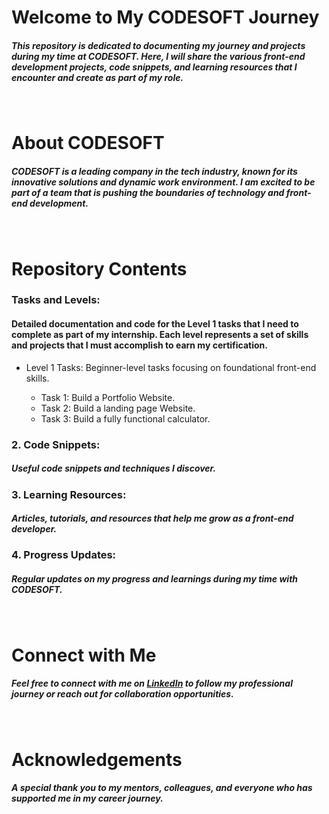 <h1>Welcome to My CODESOFT Journey</h1>
<h5>This repository is dedicated to documenting my journey and projects during my time at CODESOFT. Here, I will share the various front-end development projects, code snippets, and learning resources that I encounter and create as part of my role.</h5>
<br>
<h1>About CODESOFT</h1>
<h5>CODESOFT is a leading company in the tech industry, known for its innovative solutions and dynamic work environment. I am excited to be part of a team that is pushing the boundaries of technology and front-end development.</h5>
<br>
<h1>Repository Contents</h1>
<h3>Tasks and Levels: </h3> 
<h4> Detailed documentation and code for the Level 1 tasks that I need to complete as part of my internship. Each level represents a set of skills and projects that I must accomplish to earn my certification.</h4>
<ul>
  <li>Level 1 Tasks: Beginner-level tasks focusing on foundational front-end skills.</li>
  <ul>
    <li>Task 1: Build a Portfolio Website.</li>
    <li>Task 2: Build a landing page Website.</li>
    <li>Task 3: Build a fully functional calculator.</li>
  </ul>
</ul>

<h3>2. Code Snippets:</h3> 
<h5>Useful code snippets and techniques I discover.</h5>
<h3>3. Learning Resources:</h3>
<h5>Articles, tutorials, and resources that help me grow as a front-end developer.</h5>
<h3>4. Progress Updates:</h3> 
<h5>Regular updates on my progress and learnings during my time with CODESOFT.</h5>
<br>
<h1>Connect with Me</h1>
<h5>Feel free to connect with me on <a href="https://www.linkedin.com/in/sahil-kumar-79b203221/">LinkedIn</a> to follow my professional journey or reach out for collaboration opportunities.</h5>
<br>
<h1>Acknowledgements</h1>
<h5>A special thank you to my mentors, colleagues, and everyone who has supported me in my career journey.</h5>

